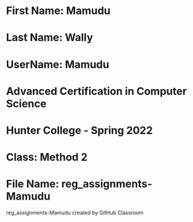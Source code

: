 # First Name: Mamudu

# Last Name: Wally

# UserName: Mamudu

# Advanced Certification in Computer Science

# Hunter College - Spring 2022

# Class: Method 2

# File Name: reg_assignments-Mamudu

reg_assignments-Mamudu created by GitHub Classroom
